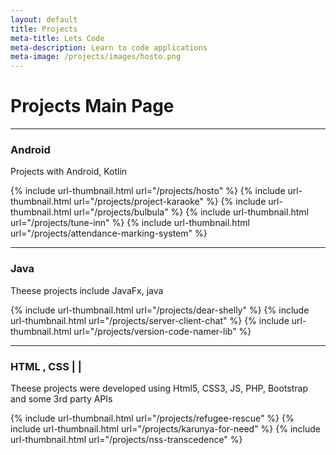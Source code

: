 ```yaml
---
layout: default
title: Projects
meta-title: Lets Code
meta-description: Learn to code applications
meta-image: /projects/images/hosto.png
---
```


# Projects Main Page

---
### Android <i class="fab fa-android fa-lg"></i>
Projects with Android, Kotlin
<div class="thumbnail-link-container">
{% include url-thumbnail.html url="/projects/hosto" %}
{% include url-thumbnail.html url="/projects/project-karaoke" %}
{% include url-thumbnail.html url="/projects/bulbula" %}
{% include url-thumbnail.html url="/projects/tune-inn" %}
{% include url-thumbnail.html url="/projects/attendance-marking-system" %}

</div>

---
### Java <i class="fab fa-java fa-lg"></i>
Theese projects include JavaFx, java
<div class="thumbnail-link-container">
{% include url-thumbnail.html url="/projects/dear-shelly" %}
{% include url-thumbnail.html url="/projects/server-client-chat" %}
{% include url-thumbnail.html url="/projects/version-code-namer-lib" %}
</div>

---
### HTML <i class="fab fa-html5 fa-lg"></i>, CSS <i class="fab fa-css3 fa-lg"></i> |  <i class="fab fa-js fa-lg"></i> | <i class="fab fa-php fa-lg"></i>
Theese projects were developed using Html5, CSS3, JS, PHP, Bootstrap and some 3rd party APIs
<div class="thumbnail-link-container">
{% include url-thumbnail.html url="/projects/refugee-rescue" %}
{% include url-thumbnail.html url="/projects/karunya-for-need" %}
{% include url-thumbnail.html url="/projects/nss-transcedence" %}
</div>

